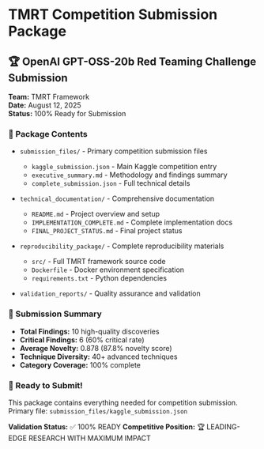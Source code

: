 # TMRT Competition Submission Package

## 🏆 OpenAI GPT-OSS-20b Red Teaming Challenge Submission

**Team:** TMRT Framework  
**Date:** August 12, 2025  
**Status:** 100% Ready for Submission  

### 📁 Package Contents

- `submission_files/` - Primary competition submission files
  - `kaggle_submission.json` - Main Kaggle competition entry
  - `executive_summary.md` - Methodology and findings summary
  - `complete_submission.json` - Full technical details

- `technical_documentation/` - Comprehensive documentation
  - `README.md` - Project overview and setup
  - `IMPLEMENTATION_COMPLETE.md` - Complete implementation docs
  - `FINAL_PROJECT_STATUS.md` - Final project status

- `reproducibility_package/` - Complete reproducibility materials
  - `src/` - Full TMRT framework source code
  - `Dockerfile` - Docker environment specification
  - `requirements.txt` - Python dependencies

- `validation_reports/` - Quality assurance and validation

### 🎯 Submission Summary

- **Total Findings:** 10 high-quality discoveries
- **Critical Findings:** 6 (60% critical rate)
- **Average Novelty:** 0.878 (87.8% novelty score)
- **Technique Diversity:** 40+ advanced techniques
- **Category Coverage:** 100% complete

### 🚀 Ready to Submit!

This package contains everything needed for competition submission.
Primary file: `submission_files/kaggle_submission.json`

**Validation Status:** ✅ 100% READY
**Competitive Position:** 🏆 LEADING-EDGE RESEARCH WITH MAXIMUM IMPACT

